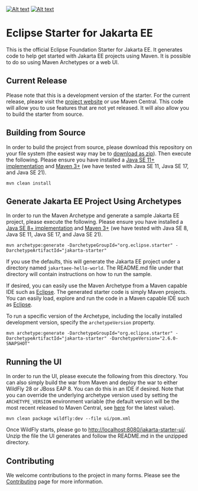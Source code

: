 [![Alt text](https://img.shields.io/badge/release-UI%202.0.3-blue.svg)](https://github.com/eclipse-ee4j/starter/releases/tag/ui-2.0.3)
[![Alt text](https://img.shields.io/badge/release-Archetypes%202.2.1-blue.svg)](https://github.com/eclipse-ee4j/starter/releases/tag/archetype-2.2.1)

# Eclipse Starter for Jakarta EE

This is the official Eclipse Foundation Starter for Jakarta EE. It generates code to help get started with 
Jakarta EE projects using Maven. It is possible to do so using Maven Archetypes or a web UI.

## Current Release

Please note that this is a development version of the starter. For the current release, please visit 
the [project website](https://start.jakarta.ee) or use Maven Central. This code will allow you to use features 
that are not yet released. It will also allow you to build the starter from source.

## Building from Source

In order to build the project from source, please download this repository on your file system (the easiest 
way may be to [download as zip](https://github.com/eclipse-ee4j/starter/archive/refs/heads/master.zip)). Then 
execute the following. Please ensure you have installed a 
[Java SE 11+ implementation](https://adoptium.net/?variant=openjdk11) 
and [Maven 3+](https://maven.apache.org/download.cgi) (we have tested with Java SE 11, Java SE 17, and 
Java SE 21).

```
mvn clean install
```

## Generate Jakarta EE Project Using Archetypes 
In order to run the Maven Archetype and generate a sample Jakarta EE project, please execute the following. 
Please ensure you have installed a [Java SE 8+ implementation](https://adoptium.net/?variant=openjdk8) and 
[Maven 3+](https://maven.apache.org/download.cgi) (we have tested with Java SE 8, Java SE 11, Java SE 17, 
and Java SE 21).

```
mvn archetype:generate -DarchetypeGroupId="org.eclipse.starter" -DarchetypeArtifactId="jakarta-starter"
```

If you use the defaults, this will generate the Jakarta EE project under a directory 
named `jakartaee-hello-world`. The README.md file under that directory will contain instructions on how to run 
the sample.

If desired, you can easily use the Maven Archetype from a Maven capable IDE such 
as [Eclipse](https://www.eclipse.org/ide). The generated starter code is simply Maven projects. You can easily 
load, explore and run the code in a Maven capable IDE such as [Eclipse](https://www.eclipse.org/ide).

To run a specific version of the Archetype, including the locally installed development version, specify 
the `archetypeVersion` property.

```
mvn archetype:generate -DarchetypeGroupId="org.eclipse.starter" -DarchetypeArtifactId="jakarta-starter" -DarchetypeVersion="2.6.0-SNAPSHOT"
```

##  Running the UI
In order to run the UI, please execute the following from this directory. You can also simply build the war 
from Maven and deploy the war to either WildFly 28 or JBoss EAP 8. You can do this in an IDE if desired. 
Note that you can override the underlying archetype version used by setting the `ARCHETYPE_VERSION` environment 
variable (the default version will be the most recent released to Maven Central, see 
[here](https://mvnrepository.com/artifact/org.eclipse.starter/jakarta-starter) for the latest value).

```
mvn clean package wildfly:dev --file ui/pom.xml
```

Once WildFly starts, please go to 
[http://localhost:8080/jakarta-starter-ui/](http://localhost:8080/jakarta-starter-ui/). Unzip the file 
the UI generates and follow the README.md in the unzipped directory.

## Contributing

We welcome contributions to the project in many forms. Please see the 
[Contributing](CONTRIBUTING.md) page for more information.
